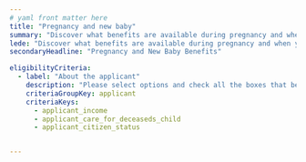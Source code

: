 ```yaml
---
# yaml front matter here
title: "Pregnancy and new baby"
summary: "Discover what benefits are available during pregnancy and when you have a new child, either through birth or adoption."
lede: "Discover what benefits are available during pregnancy and when you have a new child, either through birth or adoption."
secondaryHeadline: "Pregnancy and New Baby Benefits"

eligibilityCriteria:
  - label: "About the applicant"
    description: "Please select options and check all the boxes that best describe you (the person who will be applying for benefits)."
    criteriaGroupKey: applicant
    criteriaKeys:
      - applicant_income
      - applicant_care_for_deceaseds_child
      - applicant_citizen_status


---
```

